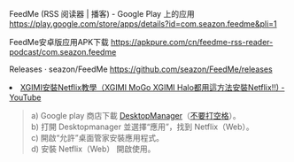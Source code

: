 FeedMe (RSS 阅读器 | 播客) - Google Play 上的应用
https://play.google.com/store/apps/details?id=com.seazon.feedme&pli=1

FeedMe安卓版应用APK下载
https://apkpure.com/cn/feedme-rss-reader-podcast/com.seazon.feedme

Releases · seazon/FeedMe
https://github.com/seazon/FeedMe/releases

<li><a href="https://www.youtube.com/watch?v=YbkJvEhi3Ps">XGIMI安裝Netflix教學（XGIMI MoGo XGIMI Halo都用這方法安裝Netflix!!) - YouTube</a></li>
<blockquote>
  a) Google play 商店下載 <a href="https://play.google.com/store/apps/details?id=com.mtv.desktopManager&hl=zh-CN" title="DesktopManager - Google Play 上的应用">DesktopManager</a>（<a href="https://apkpure.com/cn/desktopmanager/com.mtv.desktopManager/" title="DesktopManager 安卓版应用APK下载">不要打空格</a>）。<br>
  b) 打開 Desktopmanager 並選擇“應用”，找到 Netflix（Web）。<br>
  c) 開啟“允許”桌面管家安裝應用程式。<br>
  d) 安裝 Netflix（Web） 開啟使用。<br>
</blockquote>
